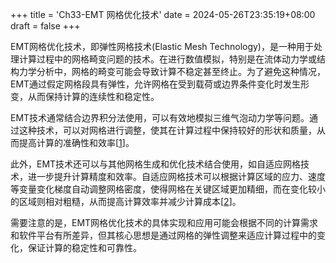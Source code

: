 +++
title = 'Ch33-EMT 网格优化技术'
date = 2024-05-26T23:35:19+08:00
draft = false
+++

EMT网格优化技术，即弹性网格技术(Elastic Mesh Technology)，是一种用于处理计算过程中的网格畸变问题的技术。在进行数值模拟，特别是在流体动力学或结构力学分析中，网格的畸变可能会导致计算不稳定甚至终止。为了避免这种情况，EMT通过假定网格段具有弹性，允许网格在受到载荷或边界条件变化时发生形变，从而保持计算的连续性和稳定性。

EMT技术通常结合边界积分法使用，可以有效地模拟三维气泡动力学等问题。通过这种技术，可以对网格进行调整，使其在计算过程中保持较好的形状和质量，从而提高计算的准确性和效率[[1]]。

此外，EMT技术还可以与其他网格生成和优化技术结合使用，如自适应网格技术，进一步提升计算精度和效率。自适应网格技术可以根据计算区域的应力、速度等变量变化梯度自动调整网格密度，使得网格在关键区域更加精细，而在变化较小的区域则相对粗糙，从而提高计算效率并减少计算成本[[2]]。

需要注意的是，EMT网格优化技术的具体实现和应用可能会根据不同的计算需求和软件平台有所差异，但其核心思想是通过网格的弹性调整来适应计算过程中的变化，保证计算的稳定性和可靠性。

[1]: https://pubs.cstam.org.cn/data/article/bzycj/preview/pdf/1001-1455(2008)02-0124-07.pdf
[2]: https://www.researchgate.net/publication/368874312_jiyuzishiyingwanggedejiegoutapuyouhuaStructural_topology_optimization_based_on_adaptive_mesh
